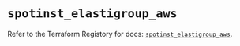 # `spotinst_elastigroup_aws`

Refer to the Terraform Registory for docs: [`spotinst_elastigroup_aws`](https://registry.terraform.io/providers/spotinst/spotinst/1.130.0/docs/resources/elastigroup_aws).
